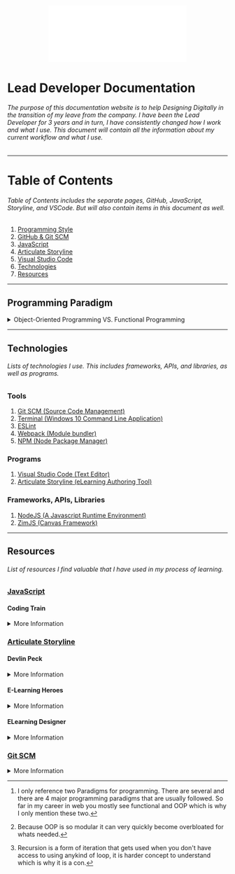 <p align="center"><img src="./assets/ddinc-logo-white.svg" style="width: 33vw"></p>

# Lead Developer Documentation

###### The purpose of this documentation website is to help Designing Digitally in the transition of my leave from the company. I have been the Lead Developer for 3 years and in turn, I have consistently changed how I work and what I use. This document will contain all the information about my current workflow and what I use. 

----

# Table of Contents

###### Table of Contents includes the separate pages, GitHub, JavaScript, Storyline, and VSCode. But will also contain items in this document as well.

1. [Programming Style](#Programming)
2. [GitHub & Git SCM](./Github/README.md)
3. [JavaScript](./JavaScript/README.md)
4. [Articulate Storyline](./Storyline/README.md)
5. [Visual Studio Code](./Visual-Studio-Code/README.md)
6. [Technologies](#Technologies)
7. [Resources](#Resources)

---

## Programming Paradigm <a name="Programming"></a>

<details>
<summary>Object-Oriented Programming VS. Functional Programming</summary>
	
**_I will briefly explain the programming paradigms[^1] I follow_**.
	
**_I will not be explaining the differences between these two models that I use, but I will link resources for you to read as both paradigms are not something that can be summarized and still make sense._**
	
I typically follow an [Object-Oriented Programming](https://en.wikipedia.org/wiki/Object-oriented_programming) methodology. Meaning a majority of the time my code uses reusable objects. This method is generally used for full-scale projects.
	
Whereas with [Functional Programming](https://en.wikipedia.org/wiki/Functional_programming) it is a polar opposite, code is not reusable- nor is the data used in functional programming muatble. I will use functional programming for quick turn-around demos, or small projects with tight deadlines.
	
> _There is no right or wrong paradigm to follow. I will create a table below that lists some of the pros/cons between the two. Commonly used in this field of programming._
>
<details>
	<summary> OOP vs FP Pros & Cons </summary>
	
| Object-Oriented Programming | Pros | Cons |  Functional Programming | Pros | Cons |
| --- | --- | --- |  --- | --- | --- |
| Allows Parallel Developement | :heavy_check_mark: | :x: |  Logical | :heavy_check_mark: | :x: |
| Modular Classes which are reusable | :heavy_check_mark: | :x: |  Debugging is easier | :heavy_check_mark: | :x: |
| Coding base is easier to maintain and document | :heavy_check_mark: | :x: | Lazy evaluation | :heavy_check_mark: | :x: |
| It can be inefficient | :x: | :heavy_check_mark: | Combining pure functions | :x: | :heavy_check_mark: |
| It can be too scalable[^2] | :x: | :heavy_check_mark: | Recursion[^3] | :x: | :heavy_check_mark: |
| It can cause duplication | :x: | :heavy_check_mark: | Mathematical terminology | :x: | :heavy_check_mark: |
	
</details>
	
</details>


[^1]: I only reference two Paradigms for programming. There are several and there are 4 major programming paradigms that are usually followed. So far in my career in web you mostly see functional and OOP which is why I only mention these two.
[^2]: Because OOP is so modular it can very quickly become overbloated for whats needed.
[^3]: Recursion is a form of iteration that gets used when you don't have access to using anykind of loop, it is harder concept to understand which is why it is a con.

---

## Technologies <a name="Technologies"></a>

###### Lists of technologies I use. This includes frameworks, APIs, and libraries, as well as programs.


### Tools
1. [Git SCM (Source Code Management)](#gitscm)
2. [Terminal (Windows 10 Command Line Application)](https://www.microsoft.com/store/apps/9n0dx20hk701)
3. [ESLint](https://eslint.org)
4. [Webpack (Module bundler)](https://webpack.js.org/)
5. [NPM (Node Package Manager)](https://www.npmjs.com/)

### Programs
1. [Visual Studio Code (Text Editor)](https://code.visualstudio.com/)
2. [Articulate Storyline (eLearning Authoring Tool)](#storyline)

### Frameworks, APIs, Libraries
1. [NodeJS (A Javascript Runtime Environment)](https://nodejs.org/en/)
2. [ZimJS (Canvas Framework)](https://zimjs.com/)

---

## Resources <a name="Resources"></a>

###### List of resources I find valuable that I have used in my process of learning.

### <u>[JavaScript](https://www.javascript.com/)</u>

#### Coding Train
<details>
<summary>More Information</summary>

Coding Train is a website built by Programmer and Professor [Daniel Shiffman](https://GitHub.com/Shiffman)
	
He teaches several different subjects related to programming. But his [youtube](https://www.youtube.com/channel/UCvjgXvBlbQiydffZU7m1_aw) channel offers some incredible tutorials ranging from absolute beginner-level introductions to building out functional projects.

</details> 

### <u>[Articulate Storyline](https://articulate.com/360)<a name="storyline" ></a></u>

#### Devlin Peck
<details>
<summary>More Information</summary>

Devlin Peck is a popular Articulate Storyline developer, he has a [website](https://www.devlinpeck.com/tutorials) with several useful tutorials.

</details>

#### E-Learning Heroes
<details>
<summary>More Information</summary>

E-Learning Heroes is the community built around Articulate Storyline. There are always good forums of people asking for help with valuable answers being provided. There is also a weekly [Storyline challenge](https://community.articulate.com/hubs/e-learning-challenges) where a challenge is posted and the community will post there submissions, its a great way to see new ways one how someone would do something.

</details>

#### ELearning Designer
<details>
<summary>More Information</summary>

[E-Learning Designer](https://elearningdesigner.com/) is another Storyline Developer who uploads templates, their completed E-Learning Hero Challenges and a few other things.

</details>

### <u>[Git SCM](https://git-scm.com/)<a name="gitscm"></a></u>

<details>
<summary>More Information</summary>

Git SCM is a command-line Source Code Management tool. I will go into more detail in the [GitHub README](./GitHub/GitHub-README.md) file. But I will list resources here I found useful for learning Git SCM.

1. [Git SCM Documentation](https://git-scm.com/docs)
2. [Official Git Tutorial](https://git-scm.com/docs/gittutorial)
3. [Everyday Git](https://git-scm.com/docs/giteveryday)
4. [Git Immersion](https://gitimmersion.com/)
5. [Backlog Git Tutorial](https://backlog.com/git-tutorial/)
</details>